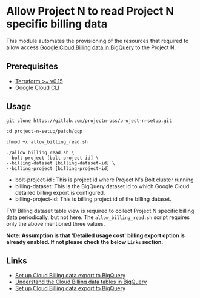 # Allow Project N to read Project N specific billing data

This module automates the provisioning of the resources that required to allow access [Google Cloud Billing data in BigQuery](https://cloud.google.com/billing/docs/how-to/export-data-bigquery) to the Project N.

## Prerequisites

- [Terraform >= v0.15](https://www.terraform.io/downloads.html)
- [Google Cloud CLI](https://cloud.google.com/sdk/docs/install)

## Usage

```shell script
git clone https://gitlab.com/projectn-oss/project-n-setup.git

cd project-n-setup/patch/gcp

chmod +x allow_billing_read.sh

./allow_billing_read.sh \
--bolt-project [bolt-project-id] \
--billing-dataset [billing-dataset-id] \
--billing-project [billing-project-id]
```

- bolt-project-id : This is project id where Project N's Bolt cluster running
- billing-dataset: This is the BigQuery dataset id to which Google Cloud detailed billing export is configured.
- billing-project-id: This is billing project id of the billing dataset.

FYI: Billing dataset table view is required to collect Project N specific billing data periodically, but not here. The `allow_billing_read.sh` script requires only the above mentioned three values.

**Note: Assumption is that 'Detailed usage cost' billing export option is already enabled. If not please check the below `Links` section.**

## Links

- [Set up Cloud Billing data export to BigQuery](https://cloud.google.com/billing/docs/how-to/export-data-bigquery-setup)
- [Understand the Cloud Billing data tables in BigQuery](https://cloud.google.com/billing/docs/how-to/export-data-bigquery-tables)
- [Set up Cloud Billing data export to BigQuery](https://cloud.google.com/billing/docs/how-to/export-data-bigquery-setup)
